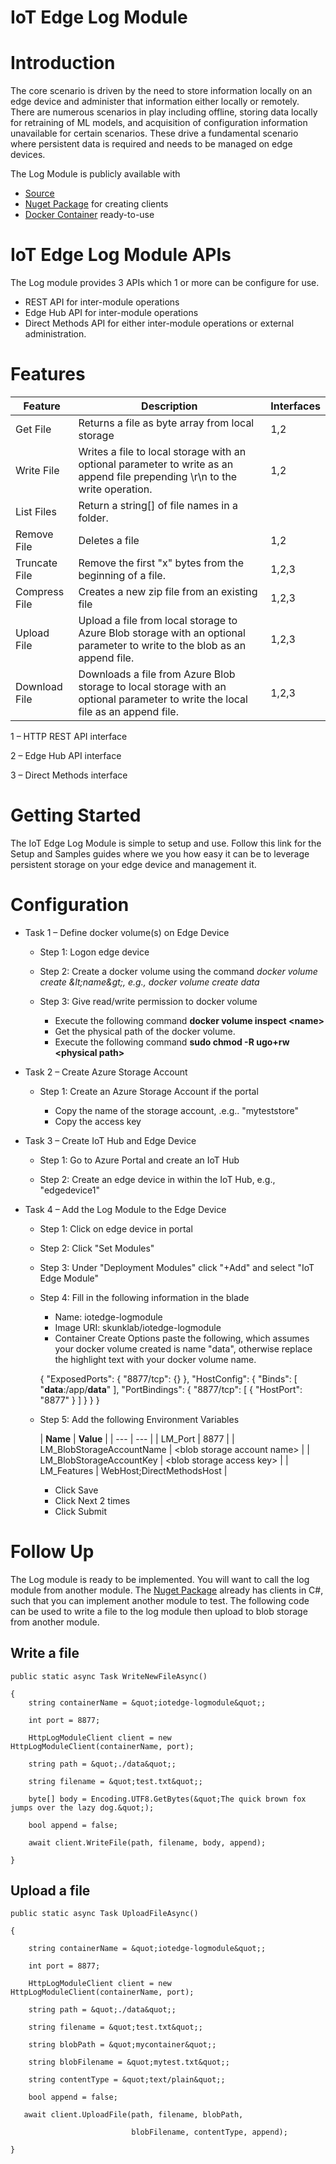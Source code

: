 # IoT Edge Log Module

# Introduction

The core scenario is driven by the need to store information locally on an edge device and administer that information either locally or remotely.  There are numerous scenarios in play including offline, storing data locally for retraining of ML models, and acquisition of configuration information unavailable for certain scenarios.  These drive a fundamental scenario where persistent data is required and needs to be managed on edge devices.

The Log Module is publicly available with

- [Source](https://github.com/skunklab/iotedge_logmodule)
- [Nuget Package](https://www.nuget.org/packages/IoTEdge.LogModule.Core/0.9.8-prerelease) for creating clients
- [Docker Container](https://hub.docker.com/r/skunklab/iotedge-logmodule/) ready-to-use

# IoT Edge Log Module APIs

The Log module provides 3 APIs which 1 or more can be configure for use.

- REST API for inter-module operations
- Edge Hub API for inter-module operations
- Direct Methods API for either inter-module operations or external administration.

# Features

| **Feature** | **Description** | **Interfaces** |
| --- | --- | --- |
| Get File | Returns a file as byte array from local storage | 1,2 |
| Write File | Writes a file to local storage with an optional parameter to write as an append file prepending \r\n to the write operation. | 1,2 |
| List Files | Return a string[] of file names in a folder. |   |
| Remove File | Deletes a file | 1,2 |
| Truncate File | Remove the first &quot;x&quot; bytes from the beginning of a file. | 1,2,3 |
| Compress File | Creates a new zip file from an existing file | 1,2,3 |
| Upload File | Upload a file from local storage to Azure Blob storage with an optional parameter to write to the blob as an append file. | 1,2,3 |
| Download File | Downloads a file from Azure Blob storage to local storage with an optional parameter to write the local file as an append file. | 1,2,3 |

1 – HTTP REST API interface

2 – Edge Hub API interface

3 – Direct Methods interface



# Getting Started

The IoT Edge Log Module is simple to setup and use.  Follow this link for the Setup and Samples guides where we you how easy it can be to leverage persistent storage on your edge device and management it.

# Configuration
+ Task 1 – Define docker volume(s) on Edge Device
    - Step 1: Logon edge device
    - Step 2: Create a docker volume using the command _docker volume create \&lt;name\&gt;, e.g.,
             docker volume create data_
    - Step 3: Give read/write permission to docker volume

        - Execute the following command **docker volume inspect &lt;name&gt;**
        - Get the physical path of the docker volume.
        - Execute the following command **sudo chmod -R ugo+rw &lt;physical path&gt;**

+ Task 2 – Create Azure Storage Account

    - Step 1: Create an Azure Storage Account if the portal

        - Copy the name of the storage account, .e.g.. &quot;myteststore&quot;
        - Copy the access key

+ Task 3 – Create IoT Hub and Edge Device

    - Step 1: Go to Azure Portal and create an IoT Hub

    - Step 2: Create an edge device in within the IoT Hub, e.g., &quot;edgedevice1&quot;

+ Task 4 – Add the Log Module to the Edge Device

    - Step 1: Click on edge device in portal

    - Step 2: Click &quot;Set Modules&quot;

    - Step 3: Under &quot;Deployment Modules&quot; click &quot;+Add&quot; and select &quot;IoT Edge Module&quot;

    - Step 4: Fill in the following information in the blade

        - Name: iotedge-logmodule
        - Image URI: skunklab/iotedge-logmodule
        - Container Create Options paste the following, which assumes your docker volume created is name &quot;data&quot;, otherwise replace the highlight text with your docker volume name.
        
         {
  &quot;ExposedPorts&quot;: {
    &quot;8877/tcp&quot;: {}
  },
  &quot;HostConfig&quot;: {
    &quot;Binds&quot;: [
      &quot;**data**:/app/**data**&quot;
    ],
    &quot;PortBindings&quot;: {
      &quot;8877/tcp&quot;: [
        {
          &quot;HostPort&quot;: &quot;8877&quot;
        }
   ]   }  } }  
   - Step 5: Add the following Environment Variables
 
        | **Name** | **Value** |
| --- | --- |
| LM\_Port | 8877 |
| LM\_BlobStorageAccountName | &lt;blob storage account name&gt; |
| LM\_BlobStorageAccountKey | &lt;blob storage access key&gt; |
| LM\_Features | WebHost;DirectMethodsHost |
        - Click Save
        - Click Next 2 times
        - Click Submit



# Follow Up

The Log module is ready to be implemented.    You will want to call the log module from another module.  The [Nuget Package](https://www.nuget.org/packages/IoTEdge.LogModule.Core/0.9.8-prerelease) already has clients in C#, such that you can implement another module to test.  The following code can be used to write a file to the log module then upload to blob storage from another module.

## Write a file
```
public static async Task WriteNewFileAsync()

{
    string containerName = &quot;iotedge-logmodule&quot;;

    int port = 8877;

    HttpLogModuleClient client = new HttpLogModuleClient(containerName, port);

    string path = &quot;./data&quot;;

    string filename = &quot;test.txt&quot;;

    byte[] body = Encoding.UTF8.GetBytes(&quot;The quick brown fox jumps over the lazy dog.&quot;);

    bool append = false;

    await client.WriteFile(path, filename, body, append);

}
```

## Upload a file
```
public static async Task UploadFileAsync()

{

    string containerName = &quot;iotedge-logmodule&quot;;

    int port = 8877;

    HttpLogModuleClient client = new HttpLogModuleClient(containerName, port);

    string path = &quot;./data&quot;;

    string filename = &quot;test.txt&quot;;

    string blobPath = &quot;mycontainer&quot;;

    string blobFilename = &quot;mytest.txt&quot;;

    string contentType = &quot;text/plain&quot;;

    bool append = false;

   await client.UploadFile(path, filename, blobPath,

                           blobFilename, contentType, append);

}
